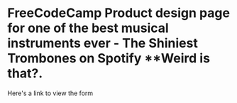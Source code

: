 <h1>
FreeCodeCamp Product design page for one of the best musical instruments ever - The Shiniest Trombones on Spotify **Weird is that?.
</h1>

<p>Here's a link to view the form</p>
